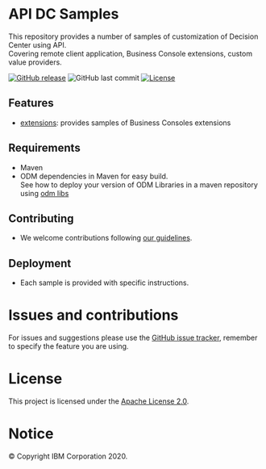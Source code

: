 # API DC Samples

This repository provides a number of samples of customization of Decision Center using API.  
Covering remote client application, Business Console extensions, custom value providers.


[![GitHub release](https://img.shields.io/github/release/ODMDev/odmdecision-center-api-samples.svg)](https://github.com/ODMDev/decision-center-api-samples/releases)
![GitHub last commit](https://img.shields.io/github/last-commit/ODMDev/decision-center-api-samples)
[![License](https://img.shields.io/badge/License-Apache%202.0-blue.svg)](https://opensource.org/licenses/Apache-2.0)

## Features
- [extensions](extensions):  provides samples of Business Consoles extensions

## Requirements
- Maven
- ODM dependencies in Maven for easy build.   
See how to deploy your version of ODM Libraries in a maven repository using [odm libs](https://github.com/ODMDev/odm-libs-in-maven/blob/master/README.md)

## Contributing
- We welcome contributions following [our guidelines](CONTRIBUTING.md).

## Deployment
- Each sample is provided with specific instructions.

# Issues and contributions
For issues and suggestions please use the [GitHub issue tracker](../../issues), remember to specify the feature you are using.

# License
This project is licensed under the [Apache License 2.0](LICENSE).

# Notice
© Copyright IBM Corporation 2020.
